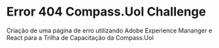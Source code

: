 # Error 404 Compass.Uol Challenge

Criação de uma página de erro utilizando Adobe Experience Mananger e React para a Trilha de Capacitação da Compass.Uol
